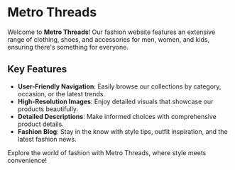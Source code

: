 # Metro Threads

Welcome to **Metro Threads**! Our fashion website features an extensive range of clothing, shoes, and accessories for men, women, and kids, ensuring there's something for everyone. 

## Key Features

- **User-Friendly Navigation**: Easily browse our collections by category, occasion, or the latest trends.
- **High-Resolution Images**: Enjoy detailed visuals that showcase our products beautifully.
- **Detailed Descriptions**: Make informed choices with comprehensive product details.
- **Fashion Blog**: Stay in the know with style tips, outfit inspiration, and the latest fashion news.

Explore the world of fashion with Metro Threads, where style meets convenience!
